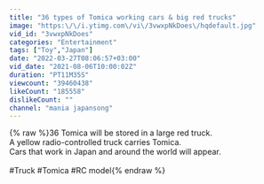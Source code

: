 ```yaml
---
title: "36 types of Tomica working cars & big red trucks"
image: "https:\/\/i.ytimg.com\/vi\/3vwxpNkDoes\/hqdefault.jpg"
vid_id: "3vwxpNkDoes"
categories: "Entertainment"
tags: ["Toy","Japan"]
date: "2022-03-27T08:06:57+03:00"
vid_date: "2021-08-06T10:00:02Z"
duration: "PT11M35S"
viewcount: "39460438"
likeCount: "185558"
dislikeCount: ""
channel: "mania japansong"
---
```

{% raw %}36 Tomica will be stored in a large red truck.<br />A yellow radio-controlled truck carries Tomica.<br />Cars that work in Japan and around the world will appear.<br /><br />#Truck #Tomica #RC model{% endraw %}
